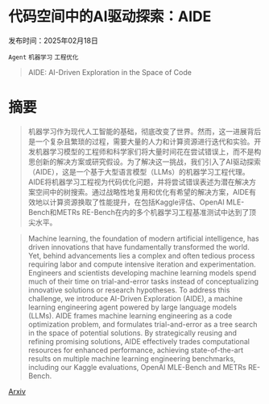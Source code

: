 # 代码空间中的AI驱动探索：AIDE

发布时间：2025年02月18日

`Agent` `机器学习` `工程优化`

> AIDE: AI-Driven Exploration in the Space of Code

# 摘要

> 机器学习作为现代人工智能的基础，彻底改变了世界。然而，这一进展背后是一个复杂且繁琐的过程，需要大量的人力和计算资源进行迭代和实验。开发机器学习模型的工程师和科学家们将大量时间花在尝试错误上，而不是构思创新的解决方案或研究假设。为了解决这一挑战，我们引入了AI驱动探索（AIDE），这是一个基于大型语言模型（LLMs）的机器学习工程代理。AIDE将机器学习工程视为代码优化问题，并将尝试错误表述为潜在解决方案空间中的树搜索。通过战略性地复用和优化有希望的解决方案，AIDE有效地以计算资源换取了性能提升，在包括Kaggle评估、OpenAI MLE-Bench和METRs RE-Bench在内的多个机器学习工程基准测试中达到了顶尖水平。

> Machine learning, the foundation of modern artificial intelligence, has driven innovations that have fundamentally transformed the world. Yet, behind advancements lies a complex and often tedious process requiring labor and compute intensive iteration and experimentation. Engineers and scientists developing machine learning models spend much of their time on trial-and-error tasks instead of conceptualizing innovative solutions or research hypotheses. To address this challenge, we introduce AI-Driven Exploration (AIDE), a machine learning engineering agent powered by large language models (LLMs). AIDE frames machine learning engineering as a code optimization problem, and formulates trial-and-error as a tree search in the space of potential solutions. By strategically reusing and refining promising solutions, AIDE effectively trades computational resources for enhanced performance, achieving state-of-the-art results on multiple machine learning engineering benchmarks, including our Kaggle evaluations, OpenAI MLE-Bench and METRs RE-Bench.

[Arxiv](https://arxiv.org/abs/2502.13138)